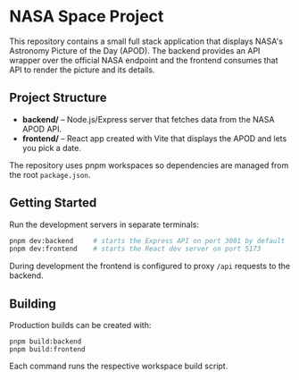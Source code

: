 # NASA Space Project

This repository contains a small full stack application that displays NASA's Astronomy Picture of the Day (APOD).
The backend provides an API wrapper over the official NASA endpoint and the frontend consumes that API to render the picture and its details.

## Project Structure

- **backend/** – Node.js/Express server that fetches data from the NASA APOD API.
- **frontend/** – React app created with Vite that displays the APOD and lets you pick a date.

The repository uses pnpm workspaces so dependencies are managed from the root `package.json`.



## Getting Started

Run the development servers in separate terminals:


   ```bash
   pnpm dev:backend     # starts the Express API on port 3001 by default
   pnpm dev:frontend    # starts the React dev server on port 5173
   ```

   During development the frontend is configured to proxy `/api` requests to the backend.



## Building

Production builds can be created with:


    pnpm build:backend
    pnpm build:frontend



Each command runs the respective workspace build script.